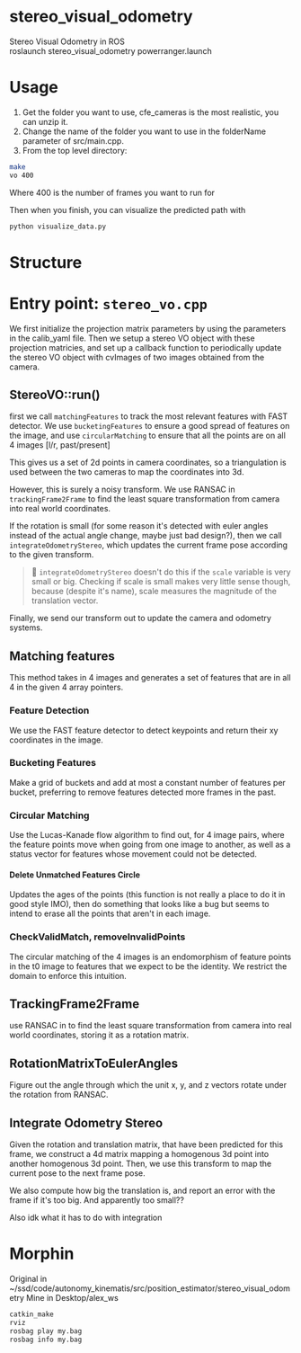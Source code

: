 # stereo_visual_odometry
Stereo Visual Odometry in ROS  
roslaunch stereo_visual_odometry powerranger.launch 


# Usage

1) Get the folder you want to use, cfe_cameras is the most realistic, you can unzip it.
2) Change the name of the folder you want to use in the folderName parameter of src/main.cpp.
3) From the top level directory:
```bash
make
vo 400
```
Where 400 is the number of frames you want to run for

Then when you finish, you can visualize the predicted path with
```bash
python visualize_data.py
```

# Structure

# Entry point: `stereo_vo.cpp`

We first initialize the projection matrix parameters by using the
parameters in the calib_yaml file.
Then we setup a stereo VO object with these projection matricies, and set up a callback
function to periodically update the stereo VO
object with cvImages of two images obtained from the camera.

## StereoVO::run()

first we call `matchingFeatures` to track the
most relevant features with FAST detector. We
use `bucketingFeatures` to ensure a good spread
of features on the image, and use `circularMatching` to ensure that all
the points are on all 4 images [l/r, past/present]

This gives us a set of 2d points in camera coordinates, so a triangulation is used between the
two cameras to map the coordinates into 3d.

However, this is surely a noisy transform. We
use RANSAC in `trackingFrame2Frame` to find the least square transformation from camera into real world coordinates.

If the rotation is small (for some reason it's detected with euler angles instead of the actual
angle change, maybe just bad design?), then we
call `integrateOdometryStereo`, which updates the
current frame pose according to the given transform.

> 📝 `integrateOdometryStereo` doesn't do this if the `scale` variable is very small or big. Checking if scale is small makes very little sense though, because (despite it's name), scale measures the magnitude of the translation vector.

Finally, we send our transform out to update the camera and odometry systems.

## Matching features

This method takes in 4 images and generates a set of features that are in all 4 in the given 4 array pointers.

### Feature Detection

We use the FAST feature detector to detect keypoints and return their xy coordinates in the image.

### Bucketing Features

Make a grid of buckets and add at most a constant number of features per bucket, preferring to remove features detected
more frames in the past.

### Circular Matching

Use the Lucas-Kanade flow algorithm to find out, for 4 image pairs, where the feature
points move when going from one image to another, as well as a status vector for features whose movement could not be detected.

#### Delete Unmatched Features Circle

Updates the ages of the points (this function is not really a place to do it in good style IMO), then do something that
looks like a bug but seems to intend to erase all the points that aren't in each image.

### CheckValidMatch, removeInvalidPoints

The circular matching of the 4 images is an endomorphism of feature points in the t0 image to features that we expect to be the identity. We restrict the domain to enforce this intuition.

## TrackingFrame2Frame

use RANSAC in to find the least square transformation from camera into real world coordinates, storing it as a rotation matrix.

## RotationMatrixToEulerAngles

Figure out the angle through which the unit x, y, and z vectors rotate under the rotation from RANSAC.

##  Integrate Odometry Stereo

Given the rotation and translation matrix,
that have been predicted for this frame,
we construct a 4d matrix mapping a homogenous 3d point into another homogenous 3d point. Then, we use this transform to map
the current pose to the next frame pose.

We also compute how big the translation is,
and report an error with the frame if it's too big. And apparently too small??

Also idk what it has to do with integration




# Morphin
Original in ~/ssd/code/autonomy_kinematis/src/position_estimator/stereo_visual_odometry
Mine in Desktop/alex_ws

```bash
catkin_make
rviz
rosbag play my.bag
rosbag info my.bag

```
